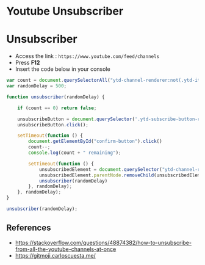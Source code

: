 # Youtube Unsubscriber

# Unsubscriber

- Access the link : `https://www.youtube.com/feed/channels`
- Press **F12**
- Insert the code below in your console

```javascript
var count = document.querySelectorAll("ytd-channel-renderer:not(.ytd-item-section-renderer)").length;
var randomDelay = 500;

function unsubscriber(randomDelay) {

    if (count == 0) return false;

    unsubscribeButton = document.querySelector('.ytd-subscribe-button-renderer');
    unsubscribeButton.click();

    setTimeout(function () {
        document.getElementById("confirm-button").click()
        count--;
        console.log(count + " remaining");

        setTimeout(function () {
            unsubscribedElement = document.querySelector("ytd-channel-renderer");
            unsubscribedElement.parentNode.removeChild(unsubscribedElement);
            unsubscriber(randomDelay)
        }, randomDelay);
    }, randomDelay);
}

unsubscriber(randomDelay);
```

## References

- https://stackoverflow.com/questions/48874382/how-to-unsubscribe-from-all-the-youtube-channels-at-once
- https://gitmoji.carloscuesta.me/

